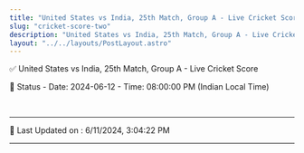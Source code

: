 ```yaml
---
title: "United States vs India, 25th Match, Group A - Live Cricket Score"
slug: "cricket-score-two"
description: "United States vs India, 25th Match, Group A - Live Cricket Score - Date: 2024-06-12 - Time: 08:00:00 PM (Indian Local Time)."
layout: "../../layouts/PostLayout.astro"
--- 
```


✅ United States vs India, 25th Match, Group A - Live Cricket Score

📑 Status - Date: 2024-06-12 - Time: 08:00:00 PM (Indian Local Time)

<br />

***

📝 Last Updated on : 6/11/2024, 3:04:22 PM

***

